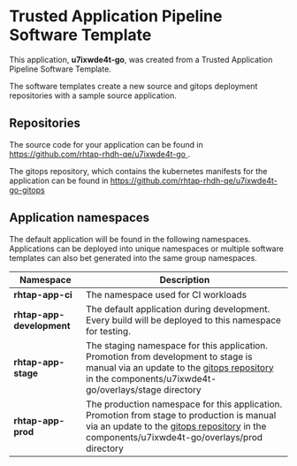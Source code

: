 # Trusted Application Pipeline Software Template

This application, **u7ixwde4t-go**, was created from a Trusted Application Pipeline Software Template.

The software templates create a new source and gitops deployment repositories with a sample source application. 

## Repositories

The source code for your application can be found in [https://github.com/rhtap-rhdh-qe/u7ixwde4t-go ](https://github.com/rhtap-rhdh-qe/u7ixwde4t-go ).
 
The gitops repository, which contains the kubernetes manifests for the application can be found in 
[https://github.com/rhtap-rhdh-qe/u7ixwde4t-go-gitops ](https://github.com/rhtap-rhdh-qe/u7ixwde4t-go-gitops ) 

## Application namespaces 

The default application will be found in the following namespaces. Applications can be deployed into unique namespaces or multiple software templates can also bet generated into the same group namespaces.  

|  Namespace   |  Description   |  
| -------- | -------- |
| **rhtap-app-ci** | The namespace used for CI workloads |
| **rhtap-app-development** | The default application during development. Every build will be deployed to this namespace for testing. |
| **rhtap-app-stage** | The staging namespace for this application. Promotion from development to stage is manual via an update to the [gitops repository](https://github.com/rhtap-rhdh-qe/u7ixwde4t-go-gitops ) in the components/u7ixwde4t-go/overlays/stage directory |
| **rhtap-app-prod** | The production namespace for this application. Promotion from stage to production is manual via an update to the [gitops repository](https://github.com/rhtap-rhdh-qe/u7ixwde4t-go-gitops ) in the components/u7ixwde4t-go/overlays/prod directory |